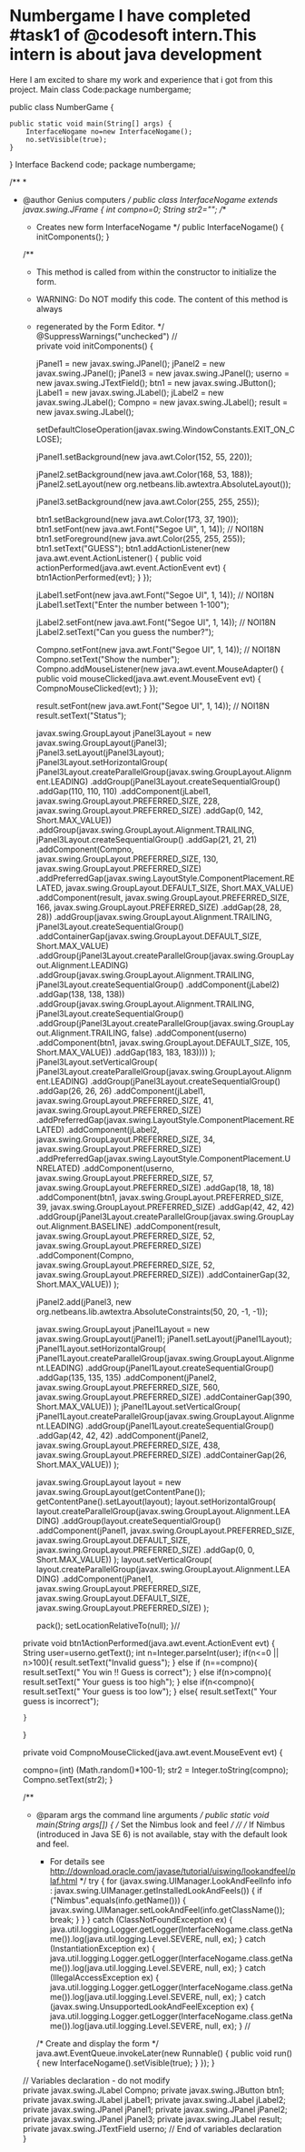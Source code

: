 # Numbergame I have completed #task1 of @codesoft intern.This intern is about java development
Here I am excited to share my work and experience that i got from this project.
Main class Code:package numbergame;


public class NumberGame {

    
    public static void main(String[] args) {
        InterfaceNogame no=new InterfaceNogame();
        no.setVisible(true);
    }
    
}
Interface Backend code;
  package numbergame;

/**
 *
 * @author Genius computers
 */
public class InterfaceNogame extends javax.swing.JFrame {
 int compno=0; String str2="";
    /**
     * Creates new form InterfaceNogame
     */
    public InterfaceNogame() {
        initComponents();
    }

    /**
     * This method is called from within the constructor to initialize the form.
     * WARNING: Do NOT modify this code. The content of this method is always
     * regenerated by the Form Editor.
     */
    @SuppressWarnings("unchecked")
    // <editor-fold defaultstate="collapsed" desc="Generated Code">                          
    private void initComponents() {

        jPanel1 = new javax.swing.JPanel();
        jPanel2 = new javax.swing.JPanel();
        jPanel3 = new javax.swing.JPanel();
        userno = new javax.swing.JTextField();
        btn1 = new javax.swing.JButton();
        jLabel1 = new javax.swing.JLabel();
        jLabel2 = new javax.swing.JLabel();
        Compno = new javax.swing.JLabel();
        result = new javax.swing.JLabel();

        setDefaultCloseOperation(javax.swing.WindowConstants.EXIT_ON_CLOSE);

        jPanel1.setBackground(new java.awt.Color(152, 55, 220));

        jPanel2.setBackground(new java.awt.Color(168, 53, 188));
        jPanel2.setLayout(new org.netbeans.lib.awtextra.AbsoluteLayout());

        jPanel3.setBackground(new java.awt.Color(255, 255, 255));

        btn1.setBackground(new java.awt.Color(173, 37, 190));
        btn1.setFont(new java.awt.Font("Segoe UI", 1, 14)); // NOI18N
        btn1.setForeground(new java.awt.Color(255, 255, 255));
        btn1.setText("GUESS");
        btn1.addActionListener(new java.awt.event.ActionListener() {
            public void actionPerformed(java.awt.event.ActionEvent evt) {
                btn1ActionPerformed(evt);
            }
        });

        jLabel1.setFont(new java.awt.Font("Segoe UI", 1, 14)); // NOI18N
        jLabel1.setText("Enter the number between 1-100");

        jLabel2.setFont(new java.awt.Font("Segoe UI", 1, 14)); // NOI18N
        jLabel2.setText("Can you guess the number?");

        Compno.setFont(new java.awt.Font("Segoe UI", 1, 14)); // NOI18N
        Compno.setText("Show the number");
        Compno.addMouseListener(new java.awt.event.MouseAdapter() {
            public void mouseClicked(java.awt.event.MouseEvent evt) {
                CompnoMouseClicked(evt);
            }
        });

        result.setFont(new java.awt.Font("Segoe UI", 1, 14)); // NOI18N
        result.setText("Status");

        javax.swing.GroupLayout jPanel3Layout = new javax.swing.GroupLayout(jPanel3);
        jPanel3.setLayout(jPanel3Layout);
        jPanel3Layout.setHorizontalGroup(
            jPanel3Layout.createParallelGroup(javax.swing.GroupLayout.Alignment.LEADING)
            .addGroup(jPanel3Layout.createSequentialGroup()
                .addGap(110, 110, 110)
                .addComponent(jLabel1, javax.swing.GroupLayout.PREFERRED_SIZE, 228, javax.swing.GroupLayout.PREFERRED_SIZE)
                .addGap(0, 142, Short.MAX_VALUE))
            .addGroup(javax.swing.GroupLayout.Alignment.TRAILING, jPanel3Layout.createSequentialGroup()
                .addGap(21, 21, 21)
                .addComponent(Compno, javax.swing.GroupLayout.PREFERRED_SIZE, 130, javax.swing.GroupLayout.PREFERRED_SIZE)
                .addPreferredGap(javax.swing.LayoutStyle.ComponentPlacement.RELATED, javax.swing.GroupLayout.DEFAULT_SIZE, Short.MAX_VALUE)
                .addComponent(result, javax.swing.GroupLayout.PREFERRED_SIZE, 166, javax.swing.GroupLayout.PREFERRED_SIZE)
                .addGap(28, 28, 28))
            .addGroup(javax.swing.GroupLayout.Alignment.TRAILING, jPanel3Layout.createSequentialGroup()
                .addContainerGap(javax.swing.GroupLayout.DEFAULT_SIZE, Short.MAX_VALUE)
                .addGroup(jPanel3Layout.createParallelGroup(javax.swing.GroupLayout.Alignment.LEADING)
                    .addGroup(javax.swing.GroupLayout.Alignment.TRAILING, jPanel3Layout.createSequentialGroup()
                        .addComponent(jLabel2)
                        .addGap(138, 138, 138))
                    .addGroup(javax.swing.GroupLayout.Alignment.TRAILING, jPanel3Layout.createSequentialGroup()
                        .addGroup(jPanel3Layout.createParallelGroup(javax.swing.GroupLayout.Alignment.TRAILING, false)
                            .addComponent(userno)
                            .addComponent(btn1, javax.swing.GroupLayout.DEFAULT_SIZE, 105, Short.MAX_VALUE))
                        .addGap(183, 183, 183))))
        );
        jPanel3Layout.setVerticalGroup(
            jPanel3Layout.createParallelGroup(javax.swing.GroupLayout.Alignment.LEADING)
            .addGroup(jPanel3Layout.createSequentialGroup()
                .addGap(26, 26, 26)
                .addComponent(jLabel1, javax.swing.GroupLayout.PREFERRED_SIZE, 41, javax.swing.GroupLayout.PREFERRED_SIZE)
                .addPreferredGap(javax.swing.LayoutStyle.ComponentPlacement.RELATED)
                .addComponent(jLabel2, javax.swing.GroupLayout.PREFERRED_SIZE, 34, javax.swing.GroupLayout.PREFERRED_SIZE)
                .addPreferredGap(javax.swing.LayoutStyle.ComponentPlacement.UNRELATED)
                .addComponent(userno, javax.swing.GroupLayout.PREFERRED_SIZE, 57, javax.swing.GroupLayout.PREFERRED_SIZE)
                .addGap(18, 18, 18)
                .addComponent(btn1, javax.swing.GroupLayout.PREFERRED_SIZE, 39, javax.swing.GroupLayout.PREFERRED_SIZE)
                .addGap(42, 42, 42)
                .addGroup(jPanel3Layout.createParallelGroup(javax.swing.GroupLayout.Alignment.BASELINE)
                    .addComponent(result, javax.swing.GroupLayout.PREFERRED_SIZE, 52, javax.swing.GroupLayout.PREFERRED_SIZE)
                    .addComponent(Compno, javax.swing.GroupLayout.PREFERRED_SIZE, 52, javax.swing.GroupLayout.PREFERRED_SIZE))
                .addContainerGap(32, Short.MAX_VALUE))
        );

        jPanel2.add(jPanel3, new org.netbeans.lib.awtextra.AbsoluteConstraints(50, 20, -1, -1));

        javax.swing.GroupLayout jPanel1Layout = new javax.swing.GroupLayout(jPanel1);
        jPanel1.setLayout(jPanel1Layout);
        jPanel1Layout.setHorizontalGroup(
            jPanel1Layout.createParallelGroup(javax.swing.GroupLayout.Alignment.LEADING)
            .addGroup(jPanel1Layout.createSequentialGroup()
                .addGap(135, 135, 135)
                .addComponent(jPanel2, javax.swing.GroupLayout.PREFERRED_SIZE, 560, javax.swing.GroupLayout.PREFERRED_SIZE)
                .addContainerGap(390, Short.MAX_VALUE))
        );
        jPanel1Layout.setVerticalGroup(
            jPanel1Layout.createParallelGroup(javax.swing.GroupLayout.Alignment.LEADING)
            .addGroup(jPanel1Layout.createSequentialGroup()
                .addGap(42, 42, 42)
                .addComponent(jPanel2, javax.swing.GroupLayout.PREFERRED_SIZE, 438, javax.swing.GroupLayout.PREFERRED_SIZE)
                .addContainerGap(26, Short.MAX_VALUE))
        );

        javax.swing.GroupLayout layout = new javax.swing.GroupLayout(getContentPane());
        getContentPane().setLayout(layout);
        layout.setHorizontalGroup(
            layout.createParallelGroup(javax.swing.GroupLayout.Alignment.LEADING)
            .addGroup(layout.createSequentialGroup()
                .addComponent(jPanel1, javax.swing.GroupLayout.PREFERRED_SIZE, javax.swing.GroupLayout.DEFAULT_SIZE, javax.swing.GroupLayout.PREFERRED_SIZE)
                .addGap(0, 0, Short.MAX_VALUE))
        );
        layout.setVerticalGroup(
            layout.createParallelGroup(javax.swing.GroupLayout.Alignment.LEADING)
            .addComponent(jPanel1, javax.swing.GroupLayout.PREFERRED_SIZE, javax.swing.GroupLayout.DEFAULT_SIZE, javax.swing.GroupLayout.PREFERRED_SIZE)
        );

        pack();
        setLocationRelativeTo(null);
    }// </editor-fold>                        

    private void btn1ActionPerformed(java.awt.event.ActionEvent evt) {                                     
       String user=userno.getText();
       int n=Integer.parseInt(user);
       if(n<=0 || n>100){
          result.setText("Invalid guess");
       }
       else if (n==compno){
            result.setText(" You win !! Guess is correct");
       }
       else if(n>compno){
           result.setText(" Your guess is too high");
       }
       else if(n<compno){
           result.setText(" Your guess is too low");
       }
       else{
         result.setText(" Your guess is incorrect");
         
       }
    }                                    

    private void CompnoMouseClicked(java.awt.event.MouseEvent evt) {                                    
       
     compno=(int) (Math.random()*100-1);
     str2 = Integer.toString(compno);
     Compno.setText(str2);
    }                                   

    /**
     * @param args the command line arguments
     */
    public static void main(String args[]) {
        /* Set the Nimbus look and feel */
        //<editor-fold defaultstate="collapsed" desc=" Look and feel setting code (optional) ">
        /* If Nimbus (introduced in Java SE 6) is not available, stay with the default look and feel.
         * For details see http://download.oracle.com/javase/tutorial/uiswing/lookandfeel/plaf.html 
         */
        try {
            for (javax.swing.UIManager.LookAndFeelInfo info : javax.swing.UIManager.getInstalledLookAndFeels()) {
                if ("Nimbus".equals(info.getName())) {
                    javax.swing.UIManager.setLookAndFeel(info.getClassName());
                    break;
                }
            }
        } catch (ClassNotFoundException ex) {
            java.util.logging.Logger.getLogger(InterfaceNogame.class.getName()).log(java.util.logging.Level.SEVERE, null, ex);
        } catch (InstantiationException ex) {
            java.util.logging.Logger.getLogger(InterfaceNogame.class.getName()).log(java.util.logging.Level.SEVERE, null, ex);
        } catch (IllegalAccessException ex) {
            java.util.logging.Logger.getLogger(InterfaceNogame.class.getName()).log(java.util.logging.Level.SEVERE, null, ex);
        } catch (javax.swing.UnsupportedLookAndFeelException ex) {
            java.util.logging.Logger.getLogger(InterfaceNogame.class.getName()).log(java.util.logging.Level.SEVERE, null, ex);
        }
        //</editor-fold>

        /* Create and display the form */
        java.awt.EventQueue.invokeLater(new Runnable() {
            public void run() {
                new InterfaceNogame().setVisible(true);
            }
        });
    }

    // Variables declaration - do not modify                     
    private javax.swing.JLabel Compno;
    private javax.swing.JButton btn1;
    private javax.swing.JLabel jLabel1;
    private javax.swing.JLabel jLabel2;
    private javax.swing.JPanel jPanel1;
    private javax.swing.JPanel jPanel2;
    private javax.swing.JPanel jPanel3;
    private javax.swing.JLabel result;
    private javax.swing.JTextField userno;
    // End of variables declaration                   
}
